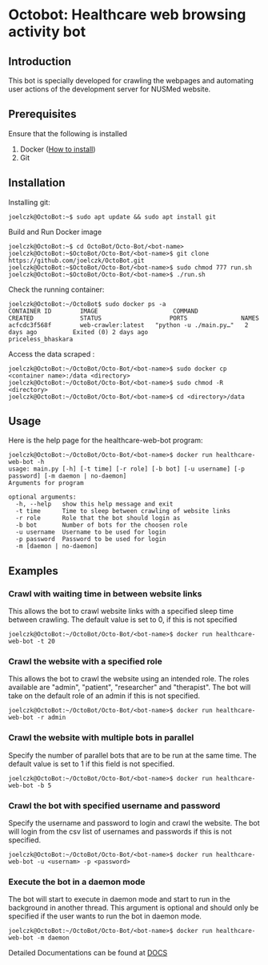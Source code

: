 # Octobot: Healthcare web browsing activity bot

## Introduction
This bot is specially developed for crawling the webpages and automating user actions of the development server for NUSMed website.

## Prerequisites
Ensure that the following is installed
1. Docker ([How to install](https://docs.docker.com/install/ "https://docs.docker.com/install/"))
2. Git

## Installation
Installing git:
```console
joelczk@OctoBot:~$ sudo apt update && sudo apt install git
```

Build and Run Docker image
```console
joelczk@OctoBot:~$ cd OctoBot/Octo-Bot/<bot-name>
joelczk@OctoBot:~$OctoBot/Octo-Bot/<bot-name>$ git clone https://github.com/joelczk/OctoBot.git
joelczk@OctoBot:~$OctoBot/Octo-Bot/<bot-name>$ sudo chmod 777 run.sh
joelczk@OctoBot:~$OctoBot/Octo-Bot/<bot-name>$ ./run.sh
```

Check the running container:

```console
joelczk@OctoBot:~/OctoBot$ sudo docker ps -a
CONTAINER ID        IMAGE                     COMMAND                  CREATED             STATUS                   PORTS               NAMES
acfcdc3f568f        web-crawler:latest   "python -u ./main.py…"   2 days ago          Exited (0) 2 days ago                        priceless_bhaskara
```

Access the data scraped :

```console
joelczk@OctoBot:~/OctoBot/Octo-Bot/<bot-name>$ sudo docker cp <container name>:/data <directory>
joelczk@OctoBot:~/OctoBot/Octo-Bot/<bot-name>$ sudo chmod -R <directory>
joelczk@OctoBot:~/OctoBot/Octo-Bot/<bot-name>$ cd <directory>/data
```

## Usage
Here is the help page for the healthcare-web-bot program:
```console
joelczk@OctoBot:~/OctoBot/Octo-Bot/<bot-name>$ docker run healthcare-web-bot -h
usage: main.py [-h] [-t time] [-r role] [-b bot] [-u username] [-p password] [-m daemon | no-daemon]
Arguments for program

optional arguments:
  -h, --help   show this help message and exit
  -t time      Time to sleep between crawling of website links
  -r role      Role that the bot should login as
  -b bot       Number of bots for the choosen role
  -u username  Username to be used for login
  -p password  Password to be used for login
  -m [daemon | no-daemon]
```

## Examples

### Crawl with waiting time in between website links
This allows the bot to crawl website links with a specified sleep time between crawling. The default value is set to 0, if this is not specified
```console
joelczk@OctoBot:~/OctoBot/Octo-Bot/<bot-name>$ docker run healthcare-web-bot -t 20
```

### Crawl the website with a specified role
This allows the bot to crawl the website using an intended role. The roles available are "admin", "patient", "researcher" and "therapist". The bot will take on the default role of an admin if this is not specified.
```console
joelczk@OctoBot:~/OctoBot/Octo-Bot/<bot-name>$ docker run healthcare-web-bot -r admin
```

### Crawl the website with multiple bots in parallel
Specify the number of parallel bots that are to be run at the same time. The default value is set to 1 if this field is not specified.
```console
joelczk@OctoBot:~/OctoBot/Octo-Bot/<bot-name>$ docker run healthcare-web-bot -b 5
```

### Crawl the bot with specified username and password
Specify the username and password to login and crawl the website. The bot will login from the csv list of usernames and passwords if this is not specified.
```console
joelczk@OctoBot:~/OctoBot/Octo-Bot/<bot-name>$ docker run healthcare-web-bot -u <usernam> -p <password>
```
### Execute the bot in a daemon mode
The bot will start to execute in daemon mode and start to run in the background in another thread. This argument is optional and should only be specified if the user wants to run the bot in daemon mode.
```console
joelczk@OctoBot:~/OctoBot/Octo-Bot/<bot-name>$ docker run healthcare-web-bot -m daemon
```

Detailed Documentations can be found at [DOCS](Docs/README.md)
